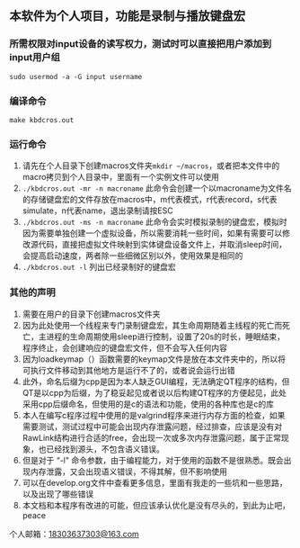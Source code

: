## 本软件为个人项目，功能是录制与播放键盘宏

### 所需权限对input设备的读写权力，测试时可以直接把用户添加到input用户组

`sudo usermod -a -G input username`

### 编译命令

`make kbdcros.out`

### 运行命令

1. 请先在个人目录下创建macros文件夹`mkdir ~/macros`，或者把本文件中的macro拷贝到个人目录中，里面有一个实例文件可以使用
2. `./kbdcros.out -mr -n macroname` 此命令会创建一个以macroname为文件名的存储键盘宏的文件存放在macros中，m代表模式，r代表record，s代表simulate，n代表name，退出录制请按ESC
3. `./kbdcros.out -ms -n macroname` 此命令会实时模拟录制的键盘宏，模拟时因为需要单独创建一个虚拟设备，所以需要消耗一些时间，如果有需要可以修改源代码，直接把虚拟文件映射到实体键盘设备文件上，并取消sleep时间，会提高启动速度，两者除一些细微区别以外，使用效果是相同的
4. `./kbdcros.out -l` 列出已经录制好的键盘宏

### 其他的声明

1. 需要在用户的目录下创建macros文件夹
2. 因为此处使用一个线程来专门录制键盘宏，其生命周期随着主线程的死亡而死亡，主进程的生命周期使用sleep进行控制，设置了20s的时长，睡眠结束，程序终止，会创建响应的键盘宏文件，但不会写入任何内容
3. 因为loadkeymap（）函数需要的keymap文件是放在本文件夹中的，所以将可执行文件移动到其他地方是运行不了的，或者说会运行出错
4. 此外，命名后缀为cpp是因为本人缺乏GUI编程，无法确定QT程序的结构，但QT是以cpp为后缀，为了稳妥起见或者说以后构建QT程序的方便起见，此处采用cpp后缀命名，但使用的是c的语法和功能，使用的各种库也是c的库
5. 本人在编写c程序过程中使用的是valgrind程序来进行内存方面的检查，如果需要测试，测试过程中可能会出现内存泄露问题，经过排查，应该是没有对RawLink结构进行合适的free，会出现一次或多次内存泄露问题，属于正常现象，也已经找到源头，不包含语义错误。
6. 但是对于 “-l" 命令参数，由于编程能力，对于使用的函数不是很熟悉。既会出现内存泄露，又会出现语义错误，不得其解，但不影响使用
7. 可以在develop.org文件中查看更多信息，里面有我走的一些坑和一些思路，以及出现了哪些错误
8. 本文档和本程序有改进的可能，但应该承认优化是没有尽头的，到此为止吧，peace

个人邮箱：18303637303@163.com





